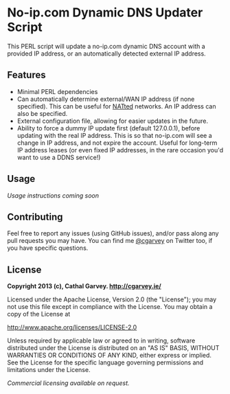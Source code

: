 No-ip.com Dynamic DNS Updater Script
====================================
This PERL script will update a no-ip.com dynamic DNS account with a provided IP address, or an automatically detected external IP address.

Features
--------
* Minimal PERL dependencies
* Can automatically determine external/WAN IP address (if none specified). This can be useful for [NATted](https://en.wikipedia.org/wiki/Network_address_translation) networks. An IP address can also be specified.
* External configuration file, allowing for easier updates in the future.
* Ability to force a dummy IP update first (default 127.0.0.1), before updating with the real IP address. This is so that no-ip.com will see a change in IP address, and not expire the account. Useful for long-term IP address leases (or even fixed IP addresses, in the rare occasion you'd want to use a DDNS service!)

Usage
------
*Usage instructions coming soon*

Contributing
------------
Feel free to report any issues (using GitHub issues), and/or pass along any pull requests you may have. You can find me [@cgarvey](http://twitter.com/cgarvey) on Twitter too, if you have specific questions.

License
-------
**Copyright 2013 (c), Cathal Garvey. http://cgarvey.ie/**

Licensed under the Apache License, Version 2.0 (the "License"); you may not use this file except in compliance with the License. You may obtain a copy of the License at

http://www.apache.org/licenses/LICENSE-2.0

Unless required by applicable law or agreed to in writing, software distributed under the License is distributed on an "AS IS" BASIS, WITHOUT WARRANTIES OR CONDITIONS OF ANY KIND, either express or implied. See the License for the specific language governing permissions and limitations under the License.

*Commercial licensing available on request.*

